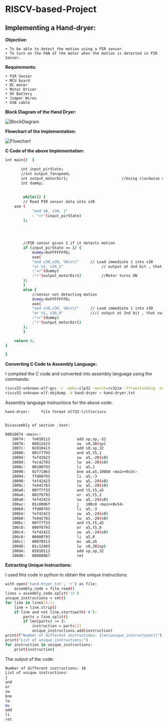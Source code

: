 # RISCV-based-Project

## Implementing a Hand-dryer:



**Objective:**

    • To be able to detect the motion using a PIR sensor.
    • To turn on the FAN of the motor when the motion is detected in PIR Sensor.

**Requirements:**

    • PIR Sensor
    • MCU board
    • DC motor
    • Motor Driver
    • 9V Battery
    • Jumper Wires
    • USB cable


**Block Diagram of the Hand Dryer:**



![BlockDiagram](https://github.com/malobimukherjee/RISCV-based-Project/assets/141206513/36ae2008-df72-4f5a-bcc2-68adc00aced0)

**Flowchart of the Implementation:**


![Flowchart](https://github.com/malobimukherjee/RISCV-based-Project/assets/141206513/2f3ee60b-aae7-4782-ba6a-a9d8d4b5728f)

**C Code of the above Implementation:**



```bash
int main()  {

       int input_pirState;
       //int output_fanspeed;
       int output_motorDir1;                        //Using clockwise direction only                       
       int dummy;
    
    
        while(1) {
        // Read PIR sensor data into x30
	asm (
            "and %0, x30, 1"
            : "=r"(input_pirState)
        );

       
        

        //PIR sensor gives 1 if it detects motion
        if (input_pirState == 1) {
            dummy=0xFFFFFFFD;
            asm(
            "and x30,x30, %0\n\t"     // Load immediate 1 into x30
            "or %1, x30,2"                 // output at 2nd bit , that switches on the motor
            :"=r"(dummy)
            :"r"(output_motorDir1)         //Motor turns ON
        );
        } 
        else {
            //sensor not detecting motion
            dummy=0xFFFFFFFD;
            asm(
            "and x30,x30, %0\n\t"     // Load immediate 1 into x30
            "or %1, x30,0"            //// output at 2nd bit , that switches off the motor
            :"=r"(dummy)
            :"r"(output_motorDir1)
        );
        }

    return 0;
}

}

```


**Converting C Code to Assembly Language:**

I compiled the C code and converted into assembly language using the commands:

```bash
riscv32-unknown-elf-gcc -r -mabi=ilp32 -march=rv32im -ffreestanding -nostdlib -o ./hand-dryer hand-dryer.c
riscv32-unknown-elf-objdump -d hand-dryer > hand-dryer.txt
```

Assembly language instructions for the above code:

```bash
hand-dryer:     file format elf32-littleriscv


Disassembly of section .text:

00010074 <main>:
   10074:	fe010113          	add	sp,sp,-32
   10078:	00812e23          	sw	s0,28(sp)
   1007c:	02010413          	add	s0,sp,32
   10080:	001f7793          	and	a5,t5,1
   10084:	fef42623          	sw	a5,-20(s0)
   10088:	fec42703          	lw	a4,-20(s0)
   1008c:	00100793          	li	a5,1
   10090:	02f71063          	bne	a4,a5,100b0 <main+0x3c>
   10094:	ffd00793          	li	a5,-3
   10098:	fef42423          	sw	a5,-24(s0)
   1009c:	fe442783          	lw	a5,-28(s0)
   100a0:	00ff7f33          	and	t5,t5,a5
   100a4:	002f6793          	or	a5,t5,2
   100a8:	fef42423          	sw	a5,-24(s0)
   100ac:	01c0006f          	j	100c8 <main+0x54>
   100b0:	ffd00793          	li	a5,-3
   100b4:	fef42423          	sw	a5,-24(s0)
   100b8:	fe442783          	lw	a5,-28(s0)
   100bc:	00ff7f33          	and	t5,t5,a5
   100c0:	000f6793          	or	a5,t5,0
   100c4:	fef42423          	sw	a5,-24(s0)
   100c8:	00000793          	li	a5,0
   100cc:	00078513          	mv	a0,a5
   100d0:	01c12403          	lw	s0,28(sp)
   100d4:	02010113          	add	sp,sp,32
   100d8:	00008067          	ret
```
**Extracting Unique Instructions:**

I used this code in python to obtain the unique instructions:

```bash
with open('hand-dryer.txt', 'r') as file:
    assembly_code = file.read()
lines = assembly_code.split('\n')
unique_instructions = set()
for line in lines[5:]:
    line = line.strip()
    if line and not line.startswith('#'):
        parts = line.split()
        if len(parts) >= 3:
            instruction = parts[2]
            unique_instructions.add(instruction)
print(f"Number of different instructions: {len(unique_instructions)}")
print("List of unique instructions:")
for instruction in unique_instructions:
    print(instruction)
```
The output of the code:

```bash
Number of different instructions: 10
List of unique instructions:
j
and
or
sw
bne
lw
mv
add
li
ret
```
